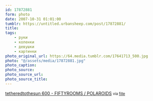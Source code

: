 ```yaml
---
id: 17872881
form: photo
date: 2007-10-31 01:01:00
tumblr: https://untitled.urbansheep.com/post/17872881/
title:
tags:
    - руки
    - коленки
    - девушки
    - картинки
photo_original_url: https://64.media.tumblr.com/17641713_500.jpg
photo: "@/assets/media/17872881.jpg"
photo_caption:
photo_source:
photo_source_url:
photo_source_title:
---
```


<p><a href="http://www.fiftyrooms.com/article-3982946.html">tetheredtothesun 600 - FIFTYROOMS / POLAROIDS</a> <small>via <a href="http://fille.tumblr.com/post/17669473">fille</a></small></p>
